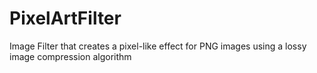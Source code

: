 # PixelArtFilter
Image Filter that creates a pixel-like effect for PNG images using a lossy image compression algorithm

